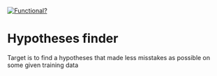 [![Functional?](https://img.shields.io/badge/Functional%3F-no-red.svg)](https://shields.io/)

# Hypotheses finder
Target is to find a hypotheses that made less misstakes as possible on some given training data

